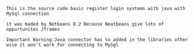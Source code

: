     This is the source code basic register login systems with java with MySql connection
    
    it was maded by Netbeans 8.2 Because Neatbeans give lots of oppurtunites Jframes
    
    Important Warning:Java connector has to added in the libraries other wise it won't work for connecting to MySgl
